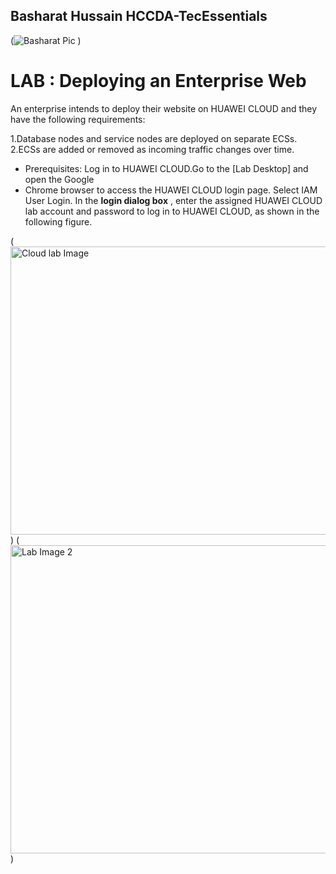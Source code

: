 ## Basharat Hussain HCCDA-TecEssentials
(![Basharat Pic](https://github.com/user-attachments/assets/9b420b0d-8371-4fc1-a810-a3725b30f20c)
)
# LAB : Deploying an Enterprise Web
An enterprise intends to deploy their website on HUAWEI CLOUD and they have the
following requirements:

1.Database nodes and service nodes are deployed on separate ECSs.
2.ECSs are added or removed as incoming traffic changes over time.

- Prerequisites: Log in to HUAWEI CLOUD.Go to the [Lab Desktop] and open the Google
- Chrome browser to access the HUAWEI CLOUD login page. Select IAM User Login. In the
**login dialog box**
  , enter the assigned HUAWEI CLOUD lab account and password to log in to
HUAWEI CLOUD, as shown in the following figure.

(<img width="1011" height="461" alt="Cloud lab Image" src="https://github.com/user-attachments/assets/ded0a3af-f4f0-4fc6-834a-4fd612edf20a" />
)
(<img width="1064" height="493" alt="Lab Image 2" src="https://github.com/user-attachments/assets/4a9dddd6-8725-469b-90c3-e8a4712ca236" />
)
